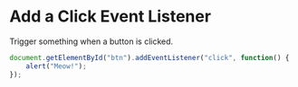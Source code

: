 # Add a Click Event Listener
Trigger something when a button is clicked.

```javascript
document.getElementById("btn").addEventListener("click", function() {
    alert("Meow!");
});
```